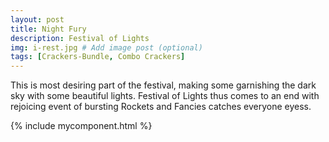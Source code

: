 ```yaml
---
layout: post
title: Night Fury
description: Festival of Lights
img: i-rest.jpg # Add image post (optional)
tags: [Crackers-Bundle, Combo Crackers]
---
```

This is most desiring part of the festival, making some garnishing the dark sky with some beautiful lights. Festival of Lights thus comes to an end with rejoicing event of bursting Rockets and Fancies catches everyone eyess.


{% include mycomponent.html %}
